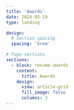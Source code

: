 ```yaml
---
title: 'Awards'
date: 2024-05-19
type: landing

design:
  # Section spacing
  spacing: '5rem'

# Page sections
sections:
  - block: resume-awards
    content:
      title: Awards
    design:
      view: article-grid
      fill_image: false
      columns: 3
---
```


